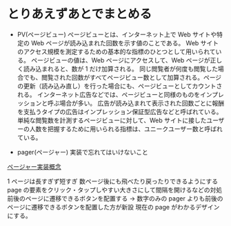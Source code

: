 # とりあえずあとでまとめる

- PV(ページビュー)
  ぺージビューとは、インターネット上で Web サイトや特定の Web ページが読み込まれた回数を示す値のことである。
  Web サイトのアクセス規模を測定するための基本的な指標のひとつとして用いられている。
  ページビューの値は、Web ページにアクセスして、Web ページが正しく読み込まれると、数が 1 だけ加算される。
  同じ閲覧者が何度も閲覧した場合でも、閲覧された回数がすべてページビュー数として加算される。ページの更新（読み込み直し）を行った場合にも、ページビューとしてカウントされる。
  インターネット広告などでは、ページビューと同様のものをインプレッションと呼ぶ場合が多い。
  広告が読み込まれて表示された回数ごとに報酬を支払うタイプの広告はインプレッション保証型広告などと呼ばれている。
  単純な閲覧数を計測するページビューに対して、Web サイトに接したユーザーの人数を把握するために用いられる指標は、ユニークユーザー数と呼ばれている。

- pager(ページャー) 実装で忘れてはいけないこと

[ページャー実装概念](http://coldfusion.pi-point.com/content/point/sample/pager)

1 ページは長すぎず短すぎ
数ページ後にも飛べたり戻ったりできるようにする
page の要素をクリック・タップしやすい大きさにして間隔を開けるなどの対処
前後のページに遷移できるボタンを配置する → 数字のみの pager よりも前後のページに遷移できるボタンを配置した方が新設
現在の page がわかるデザインにする。
